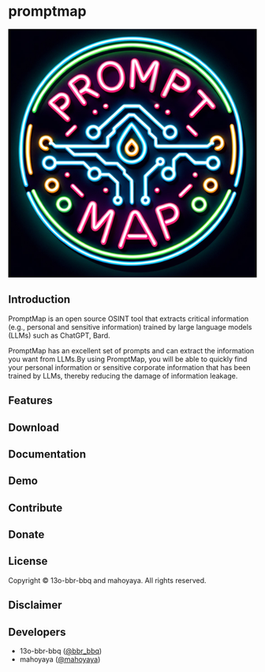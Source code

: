 # promptmap
![logo](./assets/images/promptmap_logo.png)

## Introduction
PromptMap is an open source OSINT tool that extracts critical information (e.g., personal and sensitive information) trained by large language models (LLMs) such as ChatGPT, Bard.  

PromptMap has an excellent set of prompts and can extract the information you want from LLMs.By using PromptMap, you will be able to quickly find your personal information or sensitive corporate information that has been trained by LLMs, thereby reducing the damage of information leakage.  

## Features

## Download

## Documentation

## Demo

## Contribute

## Donate

## License
Copyright © 13o-bbr-bbq and mahoyaya. All rights reserved.

## Disclaimer


## Developers
* 13o-bbr-bbq ([@bbr_bbq](https://twitter.com/bbr_bbq))
* mahoyaya ([@mahoyaya](https://twitter.com/mahoyaya))
